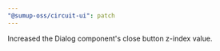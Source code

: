 ```yaml
---
"@sumup-oss/circuit-ui": patch
---
```


Increased the Dialog component's close button z-index value.
